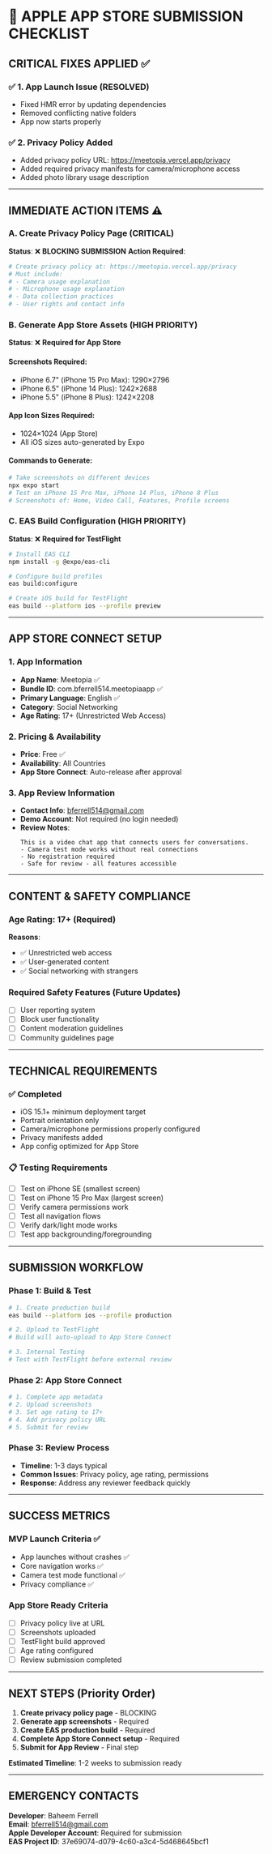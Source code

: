 # 🍎 **APPLE APP STORE SUBMISSION CHECKLIST**

## **CRITICAL FIXES APPLIED** ✅

### ✅ **1. App Launch Issue (RESOLVED)**
- Fixed HMR error by updating dependencies
- Removed conflicting native folders  
- App now starts properly

### ✅ **2. Privacy Policy Added**
- Added privacy policy URL: https://meetopia.vercel.app/privacy
- Added required privacy manifests for camera/microphone access
- Added photo library usage description

---

## **IMMEDIATE ACTION ITEMS** ⚠️

### **A. Create Privacy Policy Page** (CRITICAL)
**Status**: ❌ **BLOCKING SUBMISSION**
**Action Required**:
```bash
# Create privacy policy at: https://meetopia.vercel.app/privacy
# Must include:
# - Camera usage explanation
# - Microphone usage explanation  
# - Data collection practices
# - User rights and contact info
```

### **B. Generate App Store Assets** (HIGH PRIORITY)
**Status**: ❌ **Required for App Store**

#### **Screenshots Required:**
- iPhone 6.7" (iPhone 15 Pro Max): 1290×2796
- iPhone 6.5" (iPhone 14 Plus): 1242×2688  
- iPhone 5.5" (iPhone 8 Plus): 1242×2208

#### **App Icon Sizes Required:**
- 1024×1024 (App Store)
- All iOS sizes auto-generated by Expo

#### **Commands to Generate:**
```bash
# Take screenshots on different devices
npx expo start
# Test on iPhone 15 Pro Max, iPhone 14 Plus, iPhone 8 Plus
# Screenshots of: Home, Video Call, Features, Profile screens
```

### **C. EAS Build Configuration** (HIGH PRIORITY)
**Status**: ❌ **Required for TestFlight**

```bash
# Install EAS CLI
npm install -g @expo/eas-cli

# Configure build profiles
eas build:configure

# Create iOS build for TestFlight
eas build --platform ios --profile preview
```

---

## **APP STORE CONNECT SETUP**

### **1. App Information**
- **App Name**: Meetopia ✅
- **Bundle ID**: com.bferrell514.meetopiaapp ✅
- **Primary Language**: English ✅
- **Category**: Social Networking
- **Age Rating**: 17+ (Unrestricted Web Access)

### **2. Pricing & Availability**
- **Price**: Free ✅
- **Availability**: All Countries
- **App Store Connect**: Auto-release after approval

### **3. App Review Information**
- **Contact Info**: bferrell514@gmail.com
- **Demo Account**: Not required (no login needed)
- **Review Notes**: 
  ```
  This is a video chat app that connects users for conversations.
  - Camera test mode works without real connections
  - No registration required
  - Safe for review - all features accessible
  ```

---

## **CONTENT & SAFETY COMPLIANCE**

### **Age Rating: 17+** (Required)
**Reasons**:
- ✅ Unrestricted web access
- ✅ User-generated content
- ✅ Social networking with strangers

### **Required Safety Features** (Future Updates)
- [ ] User reporting system
- [ ] Block user functionality
- [ ] Content moderation guidelines
- [ ] Community guidelines page

---

## **TECHNICAL REQUIREMENTS**

### **✅ Completed**
- iOS 15.1+ minimum deployment target
- Portrait orientation only
- Camera/microphone permissions properly configured
- Privacy manifests added
- App config optimized for App Store

### **📋 Testing Requirements**
- [ ] Test on iPhone SE (smallest screen)
- [ ] Test on iPhone 15 Pro Max (largest screen)
- [ ] Verify camera permissions work
- [ ] Test all navigation flows
- [ ] Verify dark/light mode works
- [ ] Test app backgrounding/foregrounding

---

## **SUBMISSION WORKFLOW**

### **Phase 1: Build & Test**
```bash
# 1. Create production build
eas build --platform ios --profile production

# 2. Upload to TestFlight
# Build will auto-upload to App Store Connect

# 3. Internal Testing
# Test with TestFlight before external review
```

### **Phase 2: App Store Connect**
```bash
# 1. Complete app metadata
# 2. Upload screenshots 
# 3. Set age rating to 17+
# 4. Add privacy policy URL
# 5. Submit for review
```

### **Phase 3: Review Process**
- **Timeline**: 1-3 days typical
- **Common Issues**: Privacy policy, age rating, permissions
- **Response**: Address any reviewer feedback quickly

---

## **SUCCESS METRICS**

### **MVP Launch Criteria** ✅
- App launches without crashes ✅
- Core navigation works ✅
- Camera test mode functional ✅
- Privacy compliance ✅

### **App Store Ready Criteria**
- [ ] Privacy policy live at URL
- [ ] Screenshots uploaded
- [ ] TestFlight build approved
- [ ] Age rating configured
- [ ] Review submission completed

---

## **NEXT STEPS (Priority Order)**

1. **Create privacy policy page** - BLOCKING
2. **Generate app screenshots** - Required
3. **Create EAS production build** - Required  
4. **Complete App Store Connect setup** - Required
5. **Submit for App Review** - Final step

**Estimated Timeline**: 1-2 weeks to submission ready

---

## **EMERGENCY CONTACTS**

**Developer**: Baheem Ferrell  
**Email**: bferrell514@gmail.com  
**Apple Developer Account**: Required for submission  
**EAS Project ID**: 37e69074-d079-4c60-a3c4-5d468645bcf1 